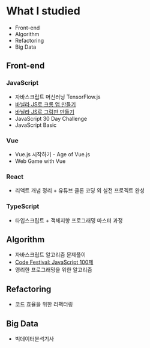 # What I studied
- Front-end
- Algorithm
- Refactoring
- Big Data
## Front-end
### JavaScript
- 자바스크립트 머신러닝 TensorFlow.js
- [바닐라 JS로 크롬 앱 만들기](https://mirae611.github.io/TIL/nomadcoders/Courses/Create_a_Chrome_app_with_vanilla_JS/Final.html)
- [바닐라 JS로 그림판 만들기](https://mirae611.github.io/TIL/nomadcoders/Courses/Creating_Paint_with_Vanilla_JS/Creating_Paint.html)
- JavaScript 30 Day Challenge
- JavaScript Basic
### Vue
- Vue.js 시작하기 - Age of Vue.js
- Web Game with Vue
### React
- 리액트 개념 정리 + 유튜브 클론 코딩 외 실전 프로젝트 완성
### TypeScript
- 타입스크립트 + 객체지향 프로그래밍 마스터 과정
## Algorithm
- 자바스크립트 알고리즘 문제풀이
- [Code Festival: JavaScript 100제](https://www.notion.so/infuture/STUDY-4e55922f04fb49168e891160f2bc5614#d9ce234e875f47b7816a68e40d3acb1b)
- 영리한 프로그래밍을 위한 알고리즘
## Refactoring
- 코드 효율을 위한 리팩터링
## Big Data
- 빅데이터분석기사
